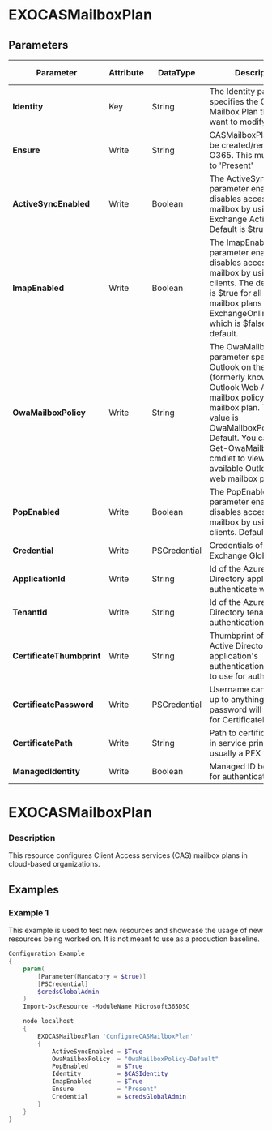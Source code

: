 ﻿# EXOCASMailboxPlan

## Parameters

| Parameter | Attribute | DataType | Description | Allowed Values |
| --- | --- | --- | --- | --- |
| **Identity** | Key | String | The Identity parameter specifies the CAS Mailbox Plan that you want to modify. ||
| **Ensure** | Write | String | CASMailboxPlans cannot be created/removed in O365.  This must be set to 'Present' |Present|
| **ActiveSyncEnabled** | Write | Boolean | The ActiveSyncEnabled parameter enables or disables access to the mailbox by using Exchange Active Sync. Default is $true. ||
| **ImapEnabled** | Write | Boolean | The ImapEnabled parameter enables or disables access to the mailbox by using IMAP4 clients. The default value is $true for all CAS mailbox plans except ExchangeOnlineDeskless which is $false by default. ||
| **OwaMailboxPolicy** | Write | String | The OwaMailboxPolicy parameter specifies the Outlook on the web (formerly known as Outlook Web App) mailbox policy for the mailbox plan. The default value is OwaMailboxPolicy-Default. You can use the Get-OwaMailboxPolicy cmdlet to view the available Outlook on the web mailbox policies. ||
| **PopEnabled** | Write | Boolean | The PopEnabled parameter enables or disables access to the mailbox by using POP3 clients. Default is $true. ||
| **Credential** | Write | PSCredential | Credentials of the Exchange Global Admin ||
| **ApplicationId** | Write | String | Id of the Azure Active Directory application to authenticate with. ||
| **TenantId** | Write | String | Id of the Azure Active Directory tenant used for authentication. ||
| **CertificateThumbprint** | Write | String | Thumbprint of the Azure Active Directory application's authentication certificate to use for authentication. ||
| **CertificatePassword** | Write | PSCredential | Username can be made up to anything but password will be used for CertificatePassword ||
| **CertificatePath** | Write | String | Path to certificate used in service principal usually a PFX file. ||
| **ManagedIdentity** | Write | Boolean | Managed ID being used for authentication. ||

# EXOCASMailboxPlan

### Description

This resource configures Client Access services (CAS) mailbox plans
in cloud-based organizations.

## Examples

### Example 1

This example is used to test new resources and showcase the usage of new resources being worked on.
It is not meant to use as a production baseline.

```powershell
Configuration Example
{
    param(
        [Parameter(Mandatory = $true)]
        [PSCredential]
        $credsGlobalAdmin
    )
    Import-DscResource -ModuleName Microsoft365DSC

    node localhost
    {
        EXOCASMailboxPlan 'ConfigureCASMailboxPlan'
        {
            ActiveSyncEnabled = $True
            OwaMailboxPolicy  = "OwaMailboxPolicy-Default"
            PopEnabled        = $True
            Identity          = $CASIdentity
            ImapEnabled       = $True
            Ensure            = "Present"
            Credential        = $credsGlobalAdmin
        }
    }
}
```


